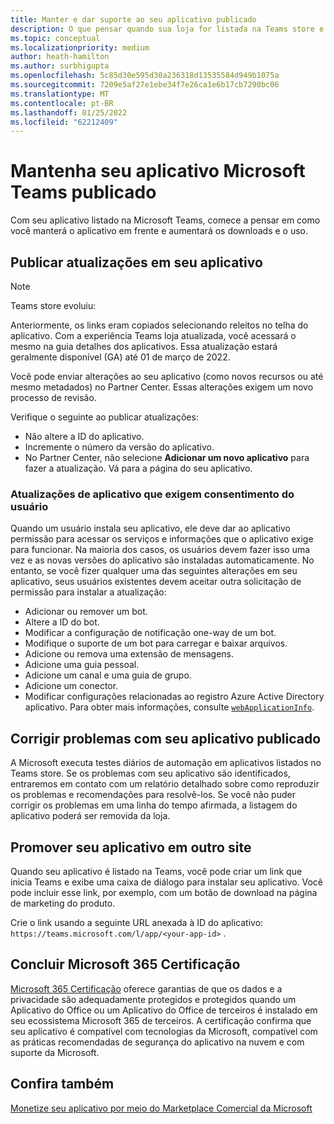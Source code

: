 ```yaml
---
title: Manter e dar suporte ao seu aplicativo publicado
description: O que pensar quando sua loja for listada na Teams store e no AppSource.
ms.topic: conceptual
ms.localizationpriority: medium
author: heath-hamilton
ms.author: surbhigupta
ms.openlocfilehash: 5c85d30e595d30a236318d13535584d949b1075a
ms.sourcegitcommit: 7209e5af27e1ebe34f7e26ca1e6b17cb7290bc06
ms.translationtype: MT
ms.contentlocale: pt-BR
ms.lasthandoff: 01/25/2022
ms.locfileid: "62212409"
---
```

# <a name="maintain-your-published-microsoft-teams-app"></a>Mantenha seu aplicativo Microsoft Teams publicado

Com seu aplicativo listado na Microsoft Teams, comece a pensar em como você manterá o aplicativo em frente e aumentará os downloads e o uso.

## <a name="publish-updates-to-your-app"></a>Publicar atualizações em seu aplicativo

> [!NOTE]
> Teams store evoluiu:
> 
> Anteriormente, os links eram copiados selecionando releitos no telha do aplicativo. Com a experiência Teams loja atualizada, você acessará o mesmo na guia detalhes dos aplicativos. Essa atualização estará geralmente disponível (GA) até 01 de março de 2022.

Você pode enviar alterações ao seu aplicativo (como novos recursos ou até mesmo metadados) no Partner Center. Essas alterações exigem um novo processo de revisão.

Verifique o seguinte ao publicar atualizações:

* Não altere a ID do aplicativo.
* Incremente o número da versão do aplicativo.
* No Partner Center, não selecione **Adicionar um novo aplicativo** para fazer a atualização. Vá para a página do seu aplicativo.

### <a name="app-updates-requiring-user-consent"></a>Atualizações de aplicativo que exigem consentimento do usuário

Quando um usuário instala seu aplicativo, ele deve dar ao aplicativo permissão para acessar os serviços e informações que o aplicativo exige para funcionar. Na maioria dos casos, os usuários devem fazer isso uma vez e as novas versões do aplicativo são instaladas automaticamente.
No entanto, se você fizer qualquer uma das seguintes alterações em seu aplicativo, seus usuários existentes devem aceitar outra solicitação de permissão para instalar a atualização:

* Adicionar ou remover um bot.
* Altere a ID do bot.
* Modificar a configuração de notificação one-way de um bot.
* Modifique o suporte de um bot para carregar e baixar arquivos.
* Adicione ou remova uma extensão de mensagens.
* Adicione uma guia pessoal.
* Adicione um canal e uma guia de grupo.
* Adicione um conector.
* Modificar configurações relacionadas ao registro Azure Active Directory aplicativo. Para obter mais informações, consulte [`webApplicationInfo`](~/resources/schema/manifest-schema.md#webapplicationinfo).

## <a name="fix-issues-with-your-published-app"></a>Corrigir problemas com seu aplicativo publicado

A Microsoft executa testes diários de automação em aplicativos listados no Teams store. Se os problemas com seu aplicativo são identificados, entraremos em contato com um relatório detalhado sobre como reproduzir os problemas e recomendações para resolvê-los. Se você não puder corrigir os problemas em uma linha do tempo afirmada, a listagem do aplicativo poderá ser removida da loja.

## <a name="promote-your-app-on-another-site"></a>Promover seu aplicativo em outro site

Quando seu aplicativo é listado na Teams, você pode criar um link que inicia Teams e exibe uma caixa de diálogo para instalar seu aplicativo. Você pode incluir esse link, por exemplo, com um botão de download na página de marketing do produto.

Crie o link usando a seguinte URL anexada à ID do aplicativo: `https://teams.microsoft.com/l/app/<your-app-id>` .

## <a name="complete-microsoft-365-certification"></a>Concluir Microsoft 365 Certificação

[Microsoft 365 Certificação](/microsoft-365-app-certification/docs/certification) oferece garantias de que os dados e a privacidade são adequadamente protegidos e protegidos quando um Aplicativo do Office ou um Aplicativo do Office de terceiros é instalado em seu ecossistema Microsoft 365 de terceiros. A certificação confirma que seu aplicativo é compatível com tecnologias da Microsoft, compatível com as práticas recomendadas de segurança do aplicativo na nuvem e com suporte da Microsoft.

## <a name="see-also"></a>Confira também

[Monetize seu aplicativo por meio do Marketplace Comercial da Microsoft](/office/dev/store/monetize-addins-through-microsoft-commercial-marketplace)
